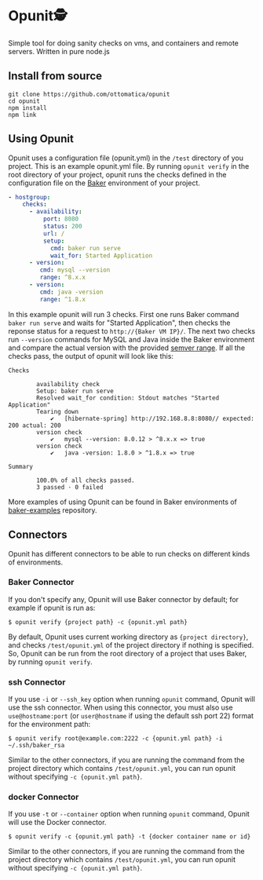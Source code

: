 # Opunit🕵️‍
Simple tool for doing sanity checks on vms, and containers and remote servers. Written in pure node.js


## Install from source
```
git clone https://github.com/ottomatica/opunit
cd opunit
npm install
npm link
```


## Using Opunit
Opunit uses a configuration file (opunit.yml) in the `/test` directory of you project. This is an example opunit.yml file. By running `opunit verify` in the root directory of your project, opunit runs the checks defined in the configuration file on the [Baker](https://github.com/ottomatica/Baker) environment of your project.

``` yml
- hostgroup:
    checks:
      - availability:
          port: 8080
          status: 200
          url: /
          setup: 
            cmd: baker run serve
            wait_for: Started Application
      - version:          
         cmd: mysql --version
         range: ^8.x.x
      - version:          
         cmd: java -version
         range: ^1.8.x
```

In this example opunit will run 3 checks. First one runs Baker command `baker run serve` and waits for "Started Application", then checks the reponse status for a request to `http://{Baker VM IP}/`. 
The next two checks run `--version` commands for MySQL and Java inside the Baker environment and compare the actual version with the provided [semver range](https://semver.org).
If all the checks pass, the output of opunit will look like this:

```
Checks

        availability check
        Setup: baker run serve
        Resolved wait_for condition: Stdout matches "Started Application"
        Tearing down
            ✔   [hibernate-spring] http://192.168.8.8:8080// expected: 200 actual: 200
        version check
            ✔   mysql --version: 8.0.12 > ^8.x.x => true
        version check
            ✔   java -version: 1.8.0 > ^1.8.x => true

Summary

        100.0% of all checks passed.
        3 passed · 0 failed
```

More examples of using Opunit can be found in Baker environments of [baker-examples](https://github.com/ottomatica/baker-examples) repository.

## Connectors
Opunit has different connectors to be able to run checks on different kinds of environments.

### Baker Connector
If you don't specify any, Opunit will use Baker connector by default; for example if opunit is run as:
``` shell
$ opunit verify {project path} -c {opunit.yml path}
```
By default, Opunit uses current working directory as `{project directory}`, and checks `/test/opunit.yml` of the project directory if nothing is specified. So, Opunit can be run from the root directory of a project that uses Baker, by running `opunit verify`.

### ssh Connector
If you use `-i` or `--ssh_key` option when running `opunit` command, Opunit will use the ssh connector. When using this connector, you must also use `use@hostname:port` (or `user@hostname` if using the default ssh port 22) format for the environment path:
```
$ opunit verify root@example.com:2222 -c {opunit.yml path} -i ~/.ssh/baker_rsa
```
Similar to the other connectors, if you are running the command from the project directory which contains `/test/opunit.yml`, you can run opunit without specifying `-c {opunit.yml path}`.

### docker Connector
If you use `-t` or `--container` option when running `opunit` command, Opunit will use the Docker connector.
```
$ opunit verify -c {opunit.yml path} -t {docker container name or id}
```
Similar to the other connectors, if you are running the command from the project directory which contains `/test/opunit.yml`, you can run opunit without specifying `-c {opunit.yml path}`.